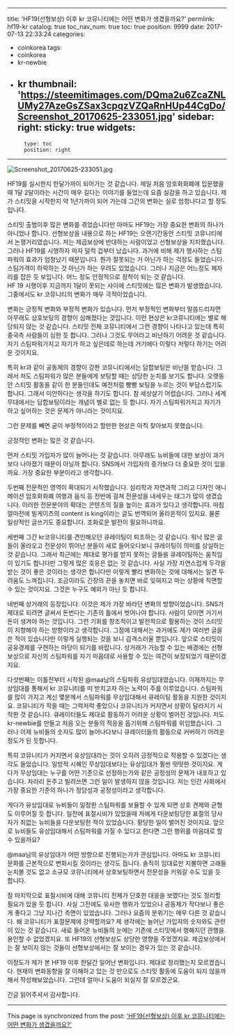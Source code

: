 
---
title: 'HF19(선형보상) 이후 kr 코뮤니티에는 어떤 변화가 생겼을까요?'
permlink: hf19-kr
catalog: true
toc_nav_num: true
toc: true
position: 9999
date: 2017-07-13 22:33:24
categories:
- coinkorea
tags:
- coinkorea
- kr-newbie
- kr
thumbnail: 'https://steemitimages.com/DQma2u6ZcaZNLUMy27AzeGsZSax3cpqzVZQaRnHUp44CgDo/Screenshot_20170625-233051.jpg'
sidebar:
    right:
        sticky: true
widgets:
    -
        type: toc
        position: right
---


![Screenshot_20170625-233051.jpg](https://steemitimages.com/DQma2u6ZcaZNLUMy27AzeGsZSax3cpqzVZQaRnHUp44CgDo/Screenshot_20170625-233051.jpg)

 HF19를 실시한지 한달가까이 되어가는 것 같습니다. 제일 처음 암호화화폐에 입문했을때 1달 2달이라는 시간이 매우 길다는 이야기를 들었는데 요즘 실감을 하고 있습니다. 제가 스티밋을 시작한지 약 1년가까이 되어 가는데 그간의 변화는 실로 엄청나다고 할 정도입니다.  

스티밋 출범이후 많은 변화를 겪었습니다만 아마도 HF19는 가장 중요한 변화의 하나가 아니었나 합니다. 선형보상을 내용으로 하는 HF19는 오랜기간동안 스티밋 코뮤니티에서 논쟁거리였습니다. 저는 제곱보상에 반대하는 사람이었고 선형보상을 지지했습니다. 그러나 HF19를 시행하자 마자 덜컥 겁부터 났습니다. 과거에 비해 제가 행사하는 스팀파워의 효과가 엄청났기 때문입니다. 뭔가 잘못되는 거 아닌가 하는 걱정도 들었습니다.  스팀가격이 하락하는 것 아닌가 하는 우려도 있었습니다. 그러나 지금은 어느정도 제자리를 잡은 듯 보입니다. 어느 정도 안정적으로 정착이 되는 것 같습니다.   
HF 19 시행이후 지금까지 1달이 못되는 사이에 스티밋에는 많은 변화가 발생했습니다. 그중에서도 kr 코뮤니티의 변화가 매우 극적이었습니다. 

변화는 긍정적 변화와 부정적 변화가 있습니다. 먼저  부정적인 변화부터 말씀드리자면 아무래도 상호보팅의 경향이 심해졌다는 것입니다. 이런 현상은 kr코뮤니티에는 별로 해당되지  않는 것 같습니다. 스티밋 전체 코뮤니티에서 그런 경향이 나타나고 있는데 특히 중국측 사람들이 심한 듯 합니다. 그러나 그것도 무어라고 비난하기 어려운 것 같습니다. 자기 스팀파워가지고 자기가 하고 싶은데로 하는데 거기에다 이렇다 저렇다 하기는 어려운 것이지요. 

특히 kr과 같이 공동체의 경향이 강한 코뮤니티에서는 담합보팅은 비난을 받습니다. 그래서 저도 스팀파워가 많은 분들에게 보팅할 때는 상당한 눈치를 보기도 합니다.  오랫동안 스티밋 활동을 같이 한 분들인데도 예전처럼 빵빵 보팅을 누르는 것이 부담스럽기도 합니다. 그래서 미안하다는 생각을 하기도 합니다. 참 세상살기 어렵습니다. 그러나 세계무대에서는 담합보팅이라는 개념이 별로 없는 듯 합니다. 자기 스팀파워가지고 자기가 하고 싶어하는 것은 문제가  아니라는 것이지요.

그런 문제를 빼면 굳이 부정적이라고 할만한 현상은 아직 찾아보지 못했습니다. 

긍정적인 변화는 많은 것 같습니다. 

먼저 스티밋 가입자가 많이 늘어나는 것 같습니다. 아무래도 뉴비들에 대한 보상이 과거보다 나아졌기 때문이 아닐까  합니다. SNS에서 가입자의 증가보다 더 중요한 것이 있을까요. 가장 중요한 부분이라고 생각합니다. 

두번째 전문적인 영역이 확대되기 시작했습니다. 심리학과 자연과학 그리고 디자인 애니메이션 암호화화폐  여행과 음식 등 전반에 걸쳐 전문성을 내세우는 태그가 많이 생겼습니다. 이러한 전문분야의 확대는 콘텐츠의 질을 높이는 효과가 있다고 생각합니다. 마침 얼마전에 빌게이츠의 content is king이라는 글도 번역되어 올라온적이 있지요. 물론 일상적인 글쓰기도 중요합니다. 조화로운 발전이 필요하니까요. 

세번째 그간 kr코뮤니티를 견인해오던 큐레이팅이 퇴조하는 것 같습니다. 워낙 많은 글들이 올라오고 전문성이 뛰어난 분들이 새로 들어오다보니 큐레이팅이 의미를 상실하는 것 같습니다. 그래서 최근에는 제대로 평가를 받지 못하는 글들을 큐레이팅하는 움직임이 있기도 합니다만 그렇게 많은 호응은 없는 것 같습니다. 사실 가장 자연스럽게  두각을 받는 것이  좋은 것이라는 생각은 합니다만 이렇게 빨리 변화하는 것에  대해서는 일견  두려움도 느껴집니다. 조금이라도 긴장의 끈을 놓치면 바로 잊혀지고 마는 상황에 직면할 수 있는 것이지요. 그것은 누구도 예외가 아닌 듯 합니다. 

네번째 상거래의 등장입니다. 이것은 제가 가장 바라던 변화의 방향이었습니다. SNS가 제대로 되려면 글써서 돈번다는 기존의  틀에서 벗어나야 합니다. 사람이 모이면 거기서 돈이 생겨야 하는 것입니다. 그런 기회를 창조적이고 발전적으로 활용하는 것이 스티밋이 지향해야  하는 방향이라고 생각합니다. 그점에 대해서는 과거에도 제가 여러번 글을 쓴 적이 있습니다만 이렇게 실행되는 것을 보니 감격스러울 뿐입니다. 앞으로 스티밋이 공유경제를 구현하는 마당이 되기를 바랍니다. 상거래가 가능할 수 있는 배경에는 선형보상으로 자신의 스팀파워를 자기 마음대로 사용할 수 있는 여건이 보장되었기 때문이겠지요. 

다섯번째는 이틀전부터 시작된 @maa님의 스팀파워 유상임대였습니다. 이제까지는 무상임대를 통해서 kr 코뮤니티를 떠 받치고자 하는 노력이 주를 이루었습니다. 스팀파워를 많이 가지고 계신 몇분께서 스팀파워를 무상임대해서 큐레이팅 활동을 지원한 것이지요. 코뮤니티가 작을 때는 그럭저럭 좋았으나 코뮤니티가 커지면서 상황이 달라지기 시작한 것 같습니다. 큐레이터들도 제대로 활동하기 어려운 상황이 벌어진 것입니다. 저도 kr-newbie를 만들고 처음 오는 분들의 적응을 돕기위해 스팀파워를 위임했습니다. 그러나 이제 뉴비들의 숫자도 많이 늘어나다보니 큐레이터들의 활동으로 커버하기 어려운 정도가 된 듯합니다. 

특히 코뮤니티가 커지면서 유상임대라는 것이 오히려 긍정적으로 작용할 수 있겠다는 생각도 들었습니다. 일방적 시혜인 무상임대보다는 유상임대가  훨씬 떳떳한 것이지요. 게다가 무상임대는 누구를 어떤 기준으로  선정하는가와 같은 공정성의 문제가 내포하고 있습니다. 차라리 돈주고 빌려쓰면 그런 일이 발생하지 않을 것입니다. 저는 인간 사회에서  가장 중요한 기준의 하나가 정당성과 공정성이라고 생각합니다. 

게다가 유상임대로 뉴비들이 일정한 스팀파워를 보율할 수 있게 되면 상호 견제와 균형도 이루어질 듯 합니다.  일전에 표절시비가 있었을때 저에게 다운보팅당한  표절의 당사자가 죄없는 뉴비들을  다운보팅한 적이 있었습니다. 황당한 일이 벌어진 것이지요. 앞으로 뉴비들도 유상임대해서 스팀파워를 가질 수 있다고 한다면 그런 행위를 마음대로 할 수 있을까요? 

@maa님의 유상임대가 어떤 방향으로 진행되는가가 관심입니다. 아마도 kr 코뮤니티 문화를 근본적으로 변화시킬 것이라는 생각도 듭니다. 솔직히 임대료만 지불하면 고래들 눈치볼 것도 없고 소규모 코뮤니티에서 상호보팅하면서 전문성을 키워갈 수도 있을 듯 합니다.  

참 마지막으로 표절시비에 대해 코뮤니티 전체가 단호한  대응을 보였다는 것도 정리할 필요가 있을 듯 합니다. 사실 그전에도 유사한 행위가 있었으나 공동체가 작다보니  좋은게 좋다고 그냥 지나간 측면이 있었습니다. 그러나 요즘의 분위기는 매우 다른 것 같습니다. 왜 코뮤니티가 표절문제에 강력할까요? 제 생각에는 늘어난 가입자의 숫자와도 관련이 있는 것 같습니다. 새로 들어온 뉴비들의 눈에는 기존에 스티밋에서 행해지던 관행을 용인할 수 없었겠지요. 또 HF19의 선형보상도 상당한 영향을 주었겠지요. 제곱보상에서는 잘 보이지 않는 것들이 선형보상에서는 잘 보이는 경우가  있는 것 같습니다. 

이정도가 제가 본 HF19 이후 한달간 일어난 변화입니다. 제대로 정리했는지 모르겠습니다. 현재의 변화동향을 잘 이해하고 있는 것 만으로도 스티밋 활동에 도움이 되지 않을까 해서 작성해보았습니다. 그런데 얼마나 도움이 되실지 잘 모르겠군요. 

긴글 읽어주셔서 감사합니다.

- - -

This page is synchronized from the post: ['HF19(선형보상) 이후 kr 코뮤니티에는 어떤 변화가 생겼을까요?'](https://steemit.com/@oldstone/hf19-kr)
